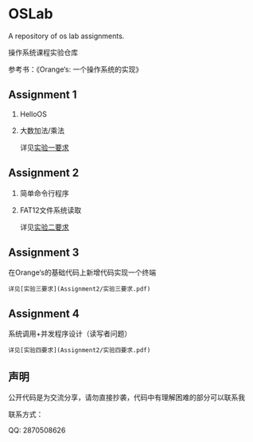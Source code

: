 # OSLab

A repository of os lab assignments.

操作系统课程实验仓库

参考书：《Orange‘s: 一个操作系统的实现》

## Assignment 1

1. HelloOS
2. 大数加法/乘法

    详见[实验一要求](Assignment1/实验一要求.pdf)

## Assignment 2

1. 简单命令行程序
2. FAT12文件系统读取

    详见[实验二要求](Assignment2/实验二要求.pdf)

## Assignment 3

在Orange‘s的基础代码上新增代码实现一个终端

    详见[实验三要求](Assignment2/实验三要求.pdf)

## Assignment 4

系统调用+并发程序设计（读写者问题）

    详见[实验四要求](Assignment2/实验四要求.pdf)

## 声明

公开代码是为交流分享，请勿直接抄袭，代码中有理解困难的部分可以联系我

联系方式：

QQ: 2870508626
